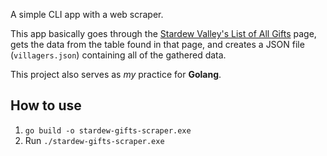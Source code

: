 A simple CLI app with a web scraper. 

This app basically goes through the [Stardew Valley's List of All Gifts](https://stardewvalleywiki.com/List_of_All_Gifts) page, gets the data from the table found in that page, and creates a JSON file (`villagers.json`) containing all of the gathered data.

This project also serves as *my* practice for **Golang**. 

## How to use
1. `go build -o stardew-gifts-scraper.exe`
2. Run `./stardew-gifts-scraper.exe`

